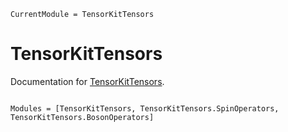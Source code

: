 ```@meta
CurrentModule = TensorKitTensors
```

# TensorKitTensors

Documentation for [TensorKitTensors](https://github.com/QuantumKitHub/TensorKitTensors.jl).

```@index
```

```@autodocs
Modules = [TensorKitTensors, TensorKitTensors.SpinOperators, TensorKitTensors.BosonOperators]
```
